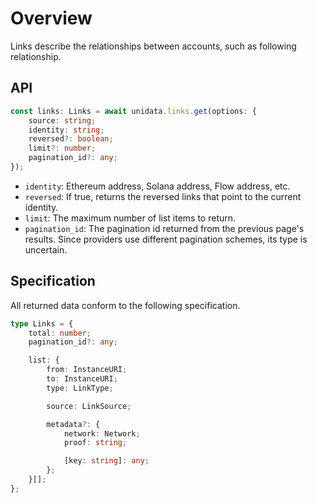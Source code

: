 # Overview

<Logos type="Links" />

Links describe the relationships between accounts, such as following relationship.

## API

```ts
const links: Links = await unidata.links.get(options: {
    source: string;
    identity: string;
    reversed?: boolean;
    limit?: number;
    pagination_id?: any;
});
```

-   `identity`: Ethereum address, Solana address, Flow address, etc.
-   `reversed`: If true, returns the reversed links that point to the current identity.
-   `limit`: The maximum number of list items to return.
-   `pagination_id`: The pagination id returned from the previous page's results. Since providers use different pagination schemes, its type is uncertain.

## Specification

All returned data conform to the following specification.

```ts
type Links = {
    total: number;
    pagination_id?: any;

    list: {
        from: InstanceURI;
        to: InstanceURI;
        type: LinkType;

        source: LinkSource;

        metadata?: {
            network: Network;
            proof: string;

            [key: string]: any;
        };
    }[];
};
```
